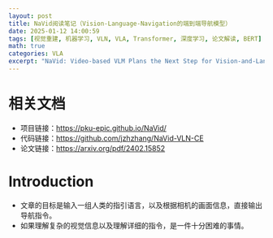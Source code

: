 ```yaml
---
layout: post
title: NaVid阅读笔记（Vision-Language-Navigation的端到端导航模型）
date: 2025-01-12 14:00:59
tags: [视觉重建, 机器学习, VLN, VLA, Transformer, 深度学习, 论文解读, BERT]
math: true
categories: VLA
excerpt: "NaVid: Video-based VLM Plans the Next Step for Vision-and-Language Navigation. "
---
```


# 相关文档
* 项目链接：https://pku-epic.github.io/NaVid/
* 代码链接：https://github.com/jzhzhang/NaVid-VLN-CE
* 论文链接：https://arxiv.org/pdf/2402.15852

# Introduction
- 文章的目标是输入一组人类的指引语言，以及根据相机的画面信息，直接输出导航指令。
- 如果理解复杂的视觉信息以及理解详细的指令，是一件十分困难的事情。